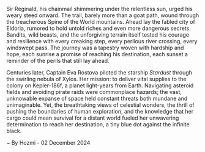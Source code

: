 
Sir Reginald, his chainmail shimmering under the relentless sun, urged his weary steed onward.  The trail, barely more than a goat path, wound through the treacherous Spine of the World mountains.  Ahead lay the fabled city of Eldoria, rumored to hold untold riches and even more dangerous secrets.  Bandits, wild beasts, and the unforgiving terrain itself tested his courage and resilience with every creaking step, every perilous river crossing, every windswept pass. The journey was a tapestry woven with hardship and hope, each sunrise a promise of reaching his destination, each sunset a reminder of the perils that still lay ahead.


Centuries later, Captain Eva Rostova piloted the starship *Stardust* through the swirling nebula of Xylos.  Her mission: to deliver vital supplies to the colony on Kepler-186f, a planet light-years from Earth.  Navigating asteroid fields and avoiding pirate raids were commonplace hazards; the vast, unknowable expanse of space held constant threats both mundane and unimaginable.  Yet, the breathtaking views of celestial wonders, the thrill of pushing the boundaries of human exploration, and the knowledge that her cargo could mean survival for a distant world fueled her unwavering determination to reach her destination, a tiny blue dot against the infinite black.

~ By Hozmi - 02 December 2024

